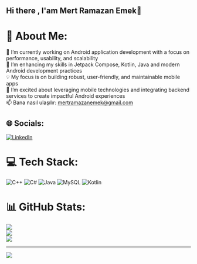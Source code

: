 ## Hi there , I'am Mert Ramazan Emek👋

# 💫 About Me:
🔭 I’m currently working on Android application development with a focus on performance, usability, and scalability<br>🌱 I’m enhancing my skills in Jetpack Compose, Kotlin, Java and modern Android development practices<br>💡 My focus is on building robust, user-friendly, and maintainable mobile apps<br>🚀 I’m excited about leveraging mobile technologies and integrating backend services to create impactful Android experiences<br>📫 Bana nasıl ulaşılır: mertramazanemek@gmail.com


## 🌐 Socials:
[![LinkedIn](https://img.shields.io/badge/LinkedIn-%230077B5.svg?logo=linkedin&logoColor=white)](https://linkedin.com/in/https://www.linkedin.com/in/mert-ramazan-emek/) 

# 💻 Tech Stack:
![C++](https://img.shields.io/badge/c++-%2300599C.svg?style=for-the-badge&logo=c%2B%2B&logoColor=white) ![C#](https://img.shields.io/badge/c%23-%23239120.svg?style=for-the-badge&logo=csharp&logoColor=white) ![Java](https://img.shields.io/badge/java-%23ED8B00.svg?style=for-the-badge&logo=openjdk&logoColor=white) ![MySQL](https://img.shields.io/badge/mysql-4479A1.svg?style=for-the-badge&logo=mysql&logoColor=white) ![Kotlin](https://img.shields.io/badge/kotlin-%237F52FF.svg?style=for-the-badge&logo=kotlin&logoColor=white)
# 📊 GitHub Stats:
![](https://github-readme-stats.vercel.app/api?username=MertRamazanEMEK&theme=dracula&hide_border=true&include_all_commits=false&count_private=false)<br/>
![](https://nirzak-streak-stats.vercel.app/?user=MertRamazanEMEK&theme=dracula&hide_border=true)<br/>
![](https://github-readme-stats.vercel.app/api/top-langs/?username=MertRamazanEMEK&theme=dracula&hide_border=true&include_all_commits=false&count_private=false&layout=compact)

---
[![](https://visitcount.itsvg.in/api?id=MertRamazanEMEK&icon=0&color=0)](https://visitcount.itsvg.in)

<!-- Proudly created with GPRM ( https://gprm.itsvg.in ) -->
